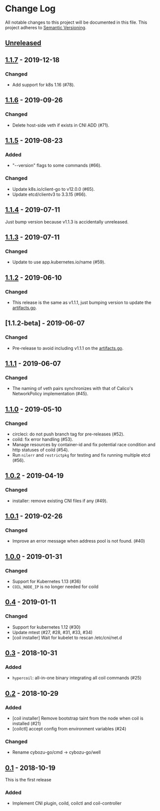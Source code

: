 # Change Log

All notable changes to this project will be documented in this file.
This project adheres to [Semantic Versioning](http://semver.org/).

## [Unreleased]

## [1.1.7] - 2019-12-18

### Changed
- Add support for k8s 1.16 (#78).

## [1.1.6] - 2019-09-26

### Changed
- Delete host-side veth if exists in CNI ADD (#71).

## [1.1.5] - 2019-08-23

### Added
- "--version" flags to some commands (#66).

### Changed
- Update k8s.io/client-go to v12.0.0 (#65).
- Update etcd/clientv3 to 3.3.15 (#66).

## [1.1.4] - 2019-07-11

Just bump version because v1.1.3 is accidentally unreleased.

## [1.1.3] - 2019-07-11

### Changed

- Update to use app.kubernetes.io/name (#59).

## [1.1.2] - 2019-06-10

### Changed

- This release is the same as v1.1.1, just bumping version to update the [artifacts.go](https://github.com/cybozu-go/neco/blob/master/artifacts.go).

## [1.1.2-beta] - 2019-06-07

### Changed

- Pre-release to avoid including v1.1.1 on the [artifacts.go](https://github.com/cybozu-go/neco/blob/master/artifacts.go).

## [1.1.1] - 2019-06-07

### Changed

- The naming of veth pairs synchronizes with that of Calico's NetworkPolicy implementation (#45).

## [1.1.0] - 2019-05-10

### Changed

- circleci: do not push branch tag for pre-releases (#52).
- coild: fix error handling (#53).
- Manage resources by container-id and fix potential race condition and http statuses of coild (#54).
- Run `nilerr` and `restrictpkg` for testing and fix running multiple etcd (#56).

## [1.0.2] - 2019-04-19

### Changed

- installer: remove existing CNI files if any (#49).

## [1.0.1] - 2019-02-26

### Changed

- Improve an error message when address pool is not found. (#40)

## [1.0.0] - 2019-01-31

### Changed

- Support for Kubernetes 1.13 (#36)
- `COIL_NODE_IP` is no longer needed for coild

## [0.4] - 2019-01-11

### Changed

- Support for kubernetes 1.12 (#30)
- Update mtest (#27, #28, #31, #33, #34)
- [coil installer] Wait for kubelet to rescan /etc/cni/net.d

## [0.3] - 2018-10-31

### Added

- `hypercoil`: all-in-one binary integrating all coil commands (#25)

## [0.2] - 2018-10-29

### Added

- [coil installer] Remove bootstrap taint from the node when coil is installed (#21)
- [coilctl] accept config from environment variables (#24)

### Changed

- Rename cybozu-go/cmd -> cybozu-go/well

## [0.1] - 2018-10-19

This is the first release

### Added

- Implement CNI plugin, coild, coilctl and coil-controller

[Unreleased]: https://github.com/cybozu-go/coil/compare/v1.1.7...HEAD
[1.1.7]: https://github.com/cybozu-go/coil/compare/v1.1.6...v1.1.7
[1.1.6]: https://github.com/cybozu-go/coil/compare/v1.1.5...v1.1.6
[1.1.5]: https://github.com/cybozu-go/coil/compare/v1.1.4...v1.1.5
[1.1.4]: https://github.com/cybozu-go/coil/compare/v1.1.3...v1.1.4
[1.1.3]: https://github.com/cybozu-go/coil/compare/v1.1.2...v1.1.3
[1.1.2]: https://github.com/cybozu-go/coil/compare/v1.1.1...v1.1.2
[1.1.1]: https://github.com/cybozu-go/coil/compare/v1.1.0...v1.1.1
[1.1.0]: https://github.com/cybozu-go/coil/compare/v1.0.2...v1.1.0
[1.0.2]: https://github.com/cybozu-go/coil/compare/v1.0.1...v1.0.2
[1.0.1]: https://github.com/cybozu-go/coil/compare/v1.0.0...v1.0.1
[1.0.0]: https://github.com/cybozu-go/coil/compare/v0.4...v1.0.0
[0.4]: https://github.com/cybozu-go/coil/compare/v0.3...v0.4
[0.3]: https://github.com/cybozu-go/coil/compare/v0.2...v0.3
[0.2]: https://github.com/cybozu-go/coil/compare/v0.1...v0.2
[0.1]: https://github.com/cybozu-go/coil/compare/91f0cb8b46e800f41a6b811fce811977ac52b07d...v0.1
